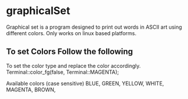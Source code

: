 # graphicalSet

Graphical set is a program designed to print out words in ASCII art using different colors. Only works on linux based platforms. 

## To set Colors Follow the following 
To set the color type and replace the color accordingly.  
        Terminal::color_fg(false, Terminal::MAGENTA);

Available colors (case sensitive)
BLUE, GREEN, YELLOW, WHITE, MAGENTA, BROWN,
